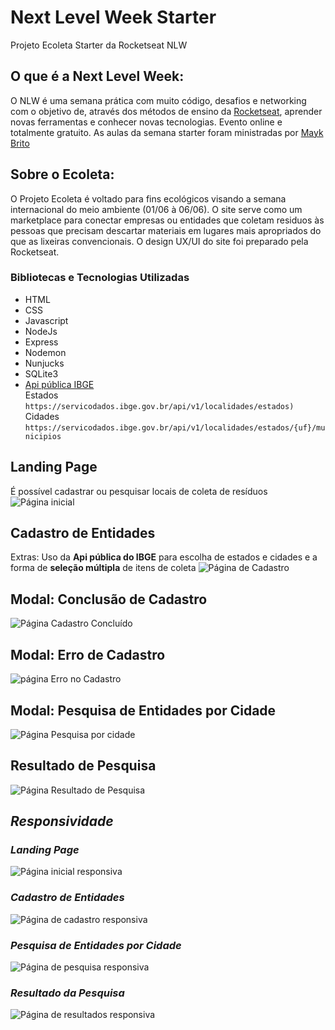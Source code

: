 # Next Level Week Starter
 Projeto Ecoleta Starter da Rocketseat NLW
 
 ## O que é a Next Level Week:
O NLW é uma semana prática com muito código, desafios e networking com o objetivo de, através dos métodos de ensino da [Rocketseat](https://rocketseat.com.br/), aprender novas ferramentas e conhecer novas tecnologias. Evento online e totalmente gratuito. As aulas da semana starter foram ministradas por [Mayk Brito](https://github.com/maykbrito)
 
 ## Sobre o Ecoleta:

O Projeto Ecoleta é voltado para fins ecológicos visando a semana internacional do meio ambiente (01/06 à 06/06). O site serve como um marketplace para conectar empresas ou entidades que coletam residuos às pessoas que precisam descartar materiais em lugares mais apropriados do que as lixeiras convencionais. O design UX/UI do site foi preparado pela Rocketseat.

### Bibliotecas e Tecnologias Utilizadas

* HTML
* CSS
* Javascript
* NodeJs
* Express
* Nodemon
* Nunjucks
* SQLite3
* [Api pública IBGE](https://servicodados.ibge.gov.br/api/docs)  
  Estados `https://servicodados.ibge.gov.br/api/v1/localidades/estados)`  
  Cidades `https://servicodados.ibge.gov.br/api/v1/localidades/estados/{uf}/municipios` 

## Landing Page
É possível cadastrar ou pesquisar locais de coleta de resíduos
![Página inicial](https://i.pinimg.com/originals/a4/d7/25/a4d725611ce796a43d1c5615bade491c.jpg) 

## Cadastro de Entidades 

Extras: Uso da **Api pública do IBGE** para escolha de estados e cidades e a forma de **seleção múltipla** de itens de coleta
![Página de Cadastro](https://i.pinimg.com/originals/22/14/1c/22141c9579f7afa105e1c2da16715059.jpg)

## Modal: Conclusão de Cadastro
![Página Cadastro Concluído](https://i.pinimg.com/originals/27/d8/36/27d836ba91480241522cf51f61dee84d.jpg)

## Modal: Erro de Cadastro
![página Erro no Cadastro](https://i.pinimg.com/originals/78/fa/db/78fadb0dd27f08c7970de0ff288f403d.png)

## Modal: Pesquisa de Entidades por Cidade
![Página Pesquisa por cidade](https://i.pinimg.com/originals/57/eb/2b/57eb2b98e75c7bbcd992cc1e400cca7c.jpg)

## Resultado de Pesquisa
![Página Resultado de Pesquisa](https://i.pinimg.com/originals/a8/07/e6/a807e6cac266f4a99231358418edf9d9.jpg)

## *Responsividade*

### *Landing Page*
![Página inicial responsiva](https://i.pinimg.com/originals/25/16/42/251642cf50072e7de318f7000dbfe93e.jpg)

### *Cadastro de Entidades*
![Página de cadastro responsiva](https://i.pinimg.com/originals/35/f8/e9/35f8e979c4419ea6b357335d569803a5.jpg)

### *Pesquisa de Entidades por Cidade*
![Página de pesquisa responsiva](https://i.pinimg.com/originals/e8/25/d1/e825d17958d57b65a389e323c20bbdd1.jpg)
### *Resultado da Pesquisa*
![Página de resultados responsiva](https://i.pinimg.com/originals/ec/4c/db/ec4cdb1c37f4104d484ac0dd634e4876.jpg)

